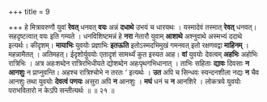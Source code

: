 +++
title = 9

+++
हे मित्रावरुणौ युवां **रेवत्** धनवत् **वयः** अन्नं **दधाथे** उभयं च धारयथः । यस्मादेवं तस्मात् **रेवत्** धनवत्। सहदृष्टत्वात् वयः इति गम्यते । धनविशिष्टमन्नं हे **नरा** नेतारौ युवाम् **आशाथे** अश्नुवाथे अस्मभ्यं ददाथे इत्यर्थः। कीदृशम्। **मायाभिः** युवयोः प्रज्ञाभिः **इतऊति** इतोऽस्मदभिमुखं गमनवत् इतो रक्षणवद्वा **माहिनम्** । महन्नामैतत् । अतिमहत्। ईदृशोर्युवयोः एतादृशं सामर्थ्यं कुत इस्यत आह। **वां** युवयोः देवत्वम् **अहभिः** अहोभिः रात्रिभिः । अत्र अहःशब्देन रात्रिरभिधीयते द्योशब्देन अहःपृथगभिधानात् । ताभिः सहिताः **द्यावः** दिवसाः **न** **आनशुः** न प्राप्नुवन्ति। अहश्च रात्रिश्चोभे न तरतः ‘ इत्यर्थः । **उत** अपि च सिन्धवः स्यन्दनशीला नद्यः **न** चैव आनशुः तथा युवयोः **देवत्वं** **पणयः** असुरा अपि **न** आनशुः । **मघं** धनं च **न** आनशिरे । लोकत्रये युवयोः पराभवितारो न केऽपि सन्तीत्यर्थः ॥ ॥ २१ ॥